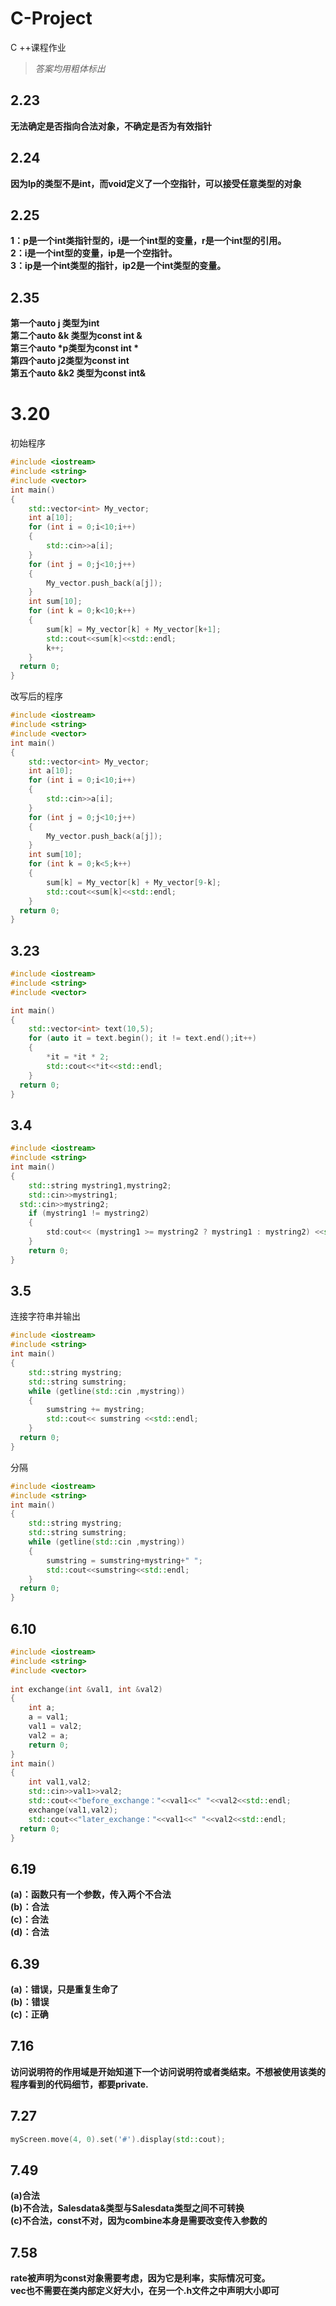 # C-Project
C ++课程作业
>*答案均用粗体标出*

## 2.23
**无法确定是否指向合法对象，不确定是否为有效指针**

## 2.24
**因为lp的类型不是int，而void定义了一个空指针，可以接受任意类型的对象**

## 2.25
**1：p是一个int类指针型的，i是一个int型的变量，r是一个int型的引用。    
  2：i是一个int型的变量，ip是一个空指针。    
  3：ip是一个int类型的指针，ip2是一个int类型的变量。** 
     
## 2.35
__第一个auto  j  类型为int    
  第二个auto  &k 类型为const int &    
  第三个auto *p类型为const int *      
  第四个auto j2类型为const int      
  第五个auto &k2 类型为const int&__
     
# 3.20  
初始程序
``` c++
#include <iostream>
#include <string>
#include <vector>
int main()
{	
	std::vector<int> My_vector;
	int a[10];
	for (int i = 0;i<10;i++)
	{
		std::cin>>a[i];
	}
	for (int j = 0;j<10;j++)
	{
		My_vector.push_back(a[j]);
	}
	int sum[10];
	for (int k = 0;k<10;k++)
	{
		sum[k] = My_vector[k] + My_vector[k+1];
		std::cout<<sum[k]<<std::endl;
		k++;
	}
  return 0;
} 
```
改写后的程序
``` c++
#include <iostream>
#include <string>
#include <vector>
int main()
{	
	std::vector<int> My_vector;
	int a[10];
	for (int i = 0;i<10;i++)
	{
		std::cin>>a[i];
	}
	for (int j = 0;j<10;j++)
	{
		My_vector.push_back(a[j]);
	}
	int sum[10];
	for (int k = 0;k<5;k++)
	{
		sum[k] = My_vector[k] + My_vector[9-k];
		std::cout<<sum[k]<<std::endl;
	}
  return 0;
} 
```

## 3.23
``` c++
#include <iostream>
#include <string>
#include <vector>

int main()
{	
	std::vector<int> text(10,5);
	for (auto it = text.begin(); it != text.end();it++) 
	{
		*it = *it * 2;
		std::cout<<*it<<std::endl;	
	}
  return 0;
} 
```

## 3.4
``` c++
#include <iostream>
#include <string>
int main()
{	
	std::string mystring1,mystring2;
	std::cin>>mystring1;
  std::cin>>mystring2;
	if (mystring1 != mystring2)
	{
		std:cout<< (mystring1 >= mystring2 ? mystring1 : mystring2) <<std::endl;
	}
	return 0;
}
```

## 3.5
连接字符串并输出
``` c++
#include <iostream>
#include <string>
int main()
{	
	std::string mystring;
	std::string sumstring;
	while (getline(std::cin ,mystring))
	{
		sumstring += mystring;
		std::cout<< sumstring <<std::endl;
	}
  return 0;
}	
```
分隔
``` c++
#include <iostream>
#include <string>
int main()
{	
	std::string mystring;
	std::string sumstring;
	while (getline(std::cin ,mystring))
	{
		sumstring = sumstring+mystring+" ";
		std::cout<<sumstring<<std::endl;
	}
  return 0;
}
```

## 6.10
``` c++
#include <iostream>
#include <string>
#include <vector>
 
int exchange(int &val1, int &val2)
{
	int a;
	a = val1;
	val1 = val2;
	val2 = a;
	return 0;
}
int main()
{	
	int val1,val2;
	std::cin>>val1>>val2;
	std::cout<<"before_exchange："<<val1<<" "<<val2<<std::endl;
	exchange(val1,val2);
	std::cout<<"later_exchange："<<val1<<" "<<val2<<std::endl;
  return 0;
}
```

## 6.19
**(a)：函数只有一个参数，传入两个不合法    
  (b)：合法    
  (c)：合法    
  (d)：合法**  
     
## 6.39
**(a)：错误，只是重复生命了    
  (b)：错误    
  (c)：正确** 
     
## 7.16
**访问说明符的作用域是开始知道下一个访问说明符或者类结束。不想被使用该类的程序看到的代码细节，都要private.**

## 7.27
``` c++
myScreen.move(4, 0).set('#').display(std::cout);
```
## 7.49
**(a)合法    
  (b)不合法，Salesdata&类型与Salesdata类型之间不可转换    
  (c)不合法，const不对，因为combine本身是需要改变传入参数的**

## 7.58
**rate被声明为const对象需要考虑，因为它是利率，实际情况可变。    
  vec也不需要在类内部定义好大小，在另一个.h文件之中声明大小即可**
